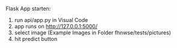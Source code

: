 Flask App starten:
1. run api/app.py in Visual Code
2. app runs on http://127.0.0.1:5000/
3. select image (Example Images in Folder fhnwse/tests/pictures)
4. hit predict button
